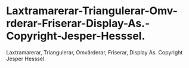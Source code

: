 # Laxtramarerar-Triangulerar-Omv-rderar-Friserar-Display-As.-Copyright-Jesper-Hesssel.
Laxtramarerar, Triangulerar, Omvärderar, Friserar, Display As. Copyright Jesper Hesssel.
